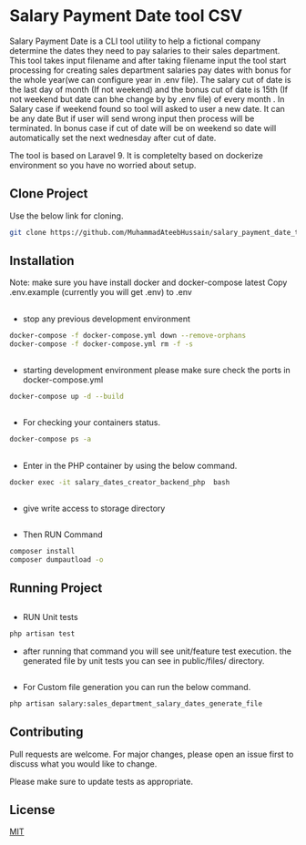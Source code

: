 #  Salary Payment Date tool CSV

Salary Payment Date is a CLI tool utility to help a fictional company determine the dates they need to pay salaries to their sales department. This tool takes input filename and after taking filename input the tool start processing for creating sales department salaries pay dates with bonus for the whole year(we can configure year in .env file). The salary cut of date is the last day of month (If not weekend) and the bonus cut of date is 15th (If not weekend but date can bhe change by by .env file) of every month . In Salary case if weekend found so tool will asked to user a new date. It can be any date But if user will send wrong input then process will be terminated. In bonus case if cut of date will be on weekend so date will automatically set the next wednesday after cut of date. 

The tool is based on Laravel 9. It is completelty based on dockerize environment so you have no worried about setup.

## Clone Project

Use the below link for cloning.

```bash
git clone https://github.com/MuhammadAteebHussain/salary_payment_date_tool.git
```

## Installation
Note: make sure you have install docker and docker-compose latest
  Copy .env.example (currently you will get .env) to .env 

## 
- stop any previous development environment

```bash
docker-compose -f docker-compose.yml down --remove-orphans
docker-compose -f docker-compose.yml rm -f -s
```
## 
- starting development environment please make sure check the ports in docker-compose.yml
```bash
docker-compose up -d --build
```
## 
- For checking your containers status.
```bash
docker-compose ps -a
```
## 
- Enter in the PHP container by using the below command.
```bash
docker exec -it salary_dates_creator_backend_php  bash
```
##
- give write access to storage directory
##
-  Then RUN Command
```bash
composer install
composer dumpautload -o
```

## Running Project

##
- RUN Unit tests
```bash
php artisan test
```
- after running that command you will see unit/feature test execution. the generated file by unit tests you can see in  public/files/ directory.

##
- For Custom file generation you can run the below command.
```bash
php artisan salary:sales_department_salary_dates_generate_file
```

## Contributing
Pull requests are welcome. For major changes, please open an issue first to discuss what you would like to change.

Please make sure to update tests as appropriate.

## License
[MIT](https://choosealicense.com/licenses/mit/)
